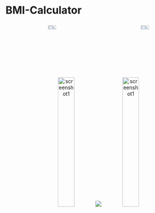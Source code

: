# BMI-Calculator
<div class="row" align="center" style="display:flex;">
    <div class="column " style="flex: 33.33%;
  padding: 5px;">
        <img src="https://i.ibb.co/m4TmF7s/screenshot1.png" alt="screenshot1" style="width:30%; border-radius: 51px;  align="left"/>
    </div>
    <div class="column " style="flex: 33.33%;
  padding: 5px;">
       <img src="https://i.ibb.co/4JCtppj/screenshot2.png" alt="screenshot2"  style="width:30%; border-radius: 51px; align="right"/>
    </div>
    
</div>
<p align="center">
      <img src="https://i.ibb.co/m4TmF7s/screenshot1.png" alt="screenshot1" style="width:30%; border-radius: 51px; align="left">
      <img src="...">
      <img src="https://i.ibb.co/m4TmF7s/screenshot1.png" alt="screenshot1" style="width:30%; border-radius: 51px; align="right">
</p>
